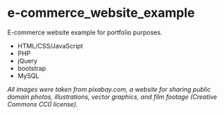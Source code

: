 # e-commerce_website_example
E-commerce website example for portfolio purposes. 

<ul>
  <li>HTML/CSS/JavaScript</li>
  <li>PHP</li>
  <li>jQuery</li>
  <li>bootstrap</li>
  <li>MySQL</li>
</ul>

<i>All images were taken from pixabay.com, a website for sharing public domain photos, illustrations, vector graphics, and film footage (Creative Commons CC0 license).</i>
